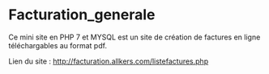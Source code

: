 # Facturation_generale

Ce mini site en PHP 7 et MYSQL est un site de création de factures en ligne téléchargables au format pdf.

Lien du site : http://facturation.allkers.com/listefactures.php
